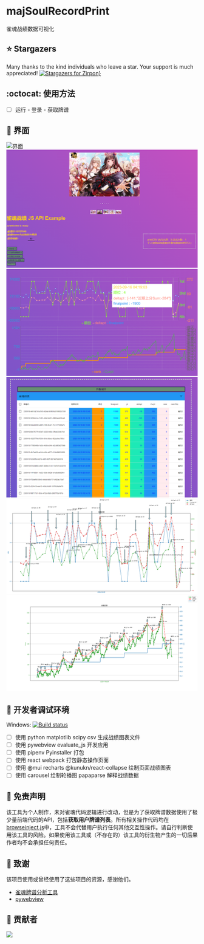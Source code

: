 # majSoulRecordPrint
  雀魂战绩数据可视化

## ⭐ Stargazers

Many thanks to the kind individuals who leave a star.
Your support is much appreciated!
[![Stargazers for Zirpon}](https://reporoster.com/stars/Zirpon/majSoulRecordPrint)](https://github.com/Zirpon/majSoulRecordPrint/stargazers)


## :octocat: 使用方法

- [ ] 运行 - 登录 - 获取牌谱

## :key: 界面

![界面](./doc/interface.gif)
![界面1](./doc/界面1.png)
![界面2](./doc/界面2.png)
![界面3](./doc/界面3.png)
![近期战绩表](./doc/九宫格烈火精灵-15707046-MajSoulTrends.png)
![全期战绩表](./doc/九宫格烈火精灵-15707046-MajSoulHistory.png)

## :gun: 开发者调试环境

Windows: [![Build status](https://ci.appveyor.com/api/projects/status/fyirnuhsunq73brc?svg=true)](https://ci.appveyor.com/project/zyr17/majsoulpaipuanalyzer)

- [ ] 使用 python matplotlib scipy csv 生成战绩图表文件
- [ ] 使用 pywebview evaluate_js 开发应用
- [ ] 使用 pipenv Pyinstaller 打包
- [ ] 使用 react webpack 打包静态操作页面
- [ ] 使用 @mui recharts @kunukn/react-collapse 绘制页面战绩图表 
- [ ] 使用 carousel 绘制轮播图 papaparse 解释战绩数据

## :closed_book: 免责声明
该工具为个人制作，未对雀魂代码逻辑进行改动，但是为了获取牌谱数据使用了极少量前端代码的API，包括**获取用户牌谱列表**。所有相关操作代码均在[browseinject.js](assets/browseinject.js)中，工具不会代替用户执行任何其他交互性操作。请自行判断使用该工具的风险。如果使用该工具或（不存在的）该工具的衍生物产生的一切后果作者均不会承担任何责任。

## :art: 致谢

该项目使用或曾经使用了这些项目的资源，感谢他们。

- [雀魂牌谱分析工具](https://github.com/zyr17/MajsoulPaipuAnalyzer)
- [pywebview](https://github.com/r0x0r/pywebview/)

## :poultry_leg: 贡献者
<a href="https://github.com/Zirpon/majSoulRecordPrint/graphs/contributors">
  <img src="https://contrib.rocks/image?repo=Zirpon/majSoulRecordPrint" />
</a>
